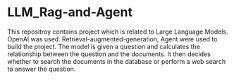 # LLM_Rag-and-Agent
This repositroy contains project which is related to Large Language Models. OpenAI was used. Retrieval-augmented-generation, Agent were used to build the project. The model is given a question and calculates the relationship between the question and the documents. It then decides whether to search the documents in the database or perform a web search to answer the question. 
